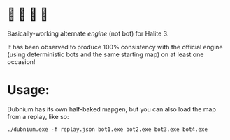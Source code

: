# 🐢 🐊 🦎 🐍

Basically-working alternate *engine* (not bot) for Halite 3.

It has been observed to produce 100% consistency with the official engine (using deterministic bots and the same starting map) on at least one occasion!

# Usage:

Dubnium has its own half-baked mapgen, but you can also load the map from a replay, like so:

`./dubnium.exe -f replay.json bot1.exe bot2.exe bot3.exe bot4.exe`
